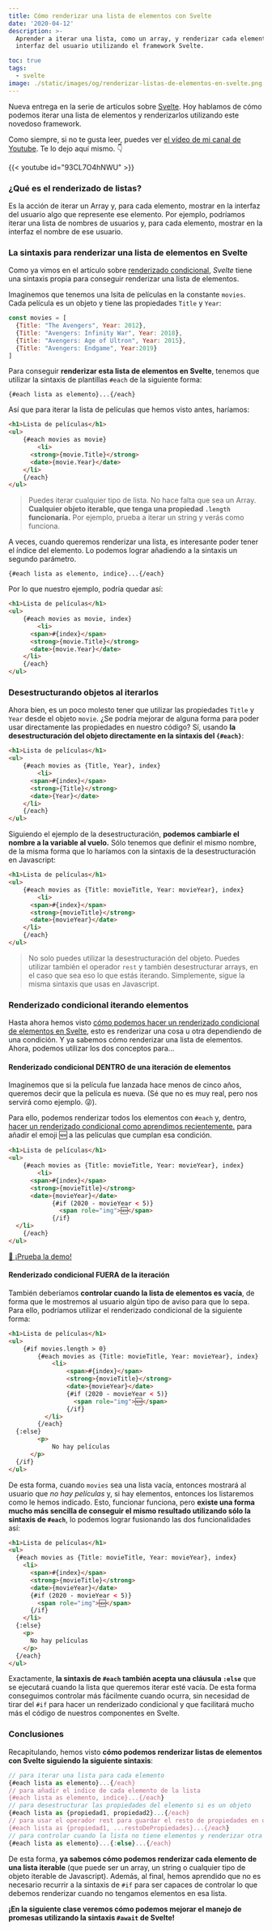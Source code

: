 ```yaml
---
title: Cómo renderizar una lista de elementos con Svelte
date: '2020-04-12'
description: >-
  Aprender a iterar una lista, como un array, y renderizar cada elemento en la
  interfaz del usuario utilizando el framework Svelte.

toc: true
tags:
  - svelte
image: ./static/images/og/renderizar-listas-de-elementos-en-svelte.png
---
```


Nueva entrega en la serie de artículos sobre [Svelte](https://midu.dev/introducci%C3%B3n-a-svelte/). Hoy hablamos de cómo podemos iterar una lista de elementos y renderizarlos utilizando este novedoso framework.

Como siempre, si no te gusta leer, puedes ver [el vídeo de mi canal de Youtube](https://www.youtube.com/c/midudev?sub_confirmation=1). Te lo dejo aquí mismo. 👇

{{< youtube id="93CL7O4hNWU" >}}

### ¿Qué es el renderizado de listas?

Es la acción de iterar un Array y, para cada elemento, mostrar en la interfaz del usuario algo que represente ese elemento. Por ejemplo, podríamos iterar una lista de nombres de usuarios y, para cada elemento, mostrar en la interfaz el nombre de ese usuario.

### La sintaxis para renderizar una lista de elementos en Svelte

Como ya vimos en el artículo sobre [renderizado condicional](https://midu.dev/svelte-renderizado-condicional/), *Svelte* tiene una sintaxis propia para conseguir renderizar una lista de elementos.

Imaginemos que tenemos una lsita de películas en la constante `movies`. Cada película es un objeto y tiene las propiedades `Title` y `Year`:

```javascript
const movies = [
  {Title: "The Avengers", Year: 2012},
  {Title: "Avengers: Infinity War", Year: 2018},
  {Title: "Avengers: Age of Ultron", Year: 2015},
  {Title: "Avengers: Endgame", Year:2019}
] 
```

Para conseguir **renderizar esta lista de elementos en Svelte**, tenemos que utilizar la sintaxis de plantillas `#each` de la siguiente forma:

```
{#each lista as elemento}...{/each}
```

Así que para iterar la lista de películas que hemos visto antes, haríamos:

```html {hl_lines=["3-7"]}
<h1>Lista de películas</h1>
<ul>
	{#each movies as movie}
		<li>
      <strong>{movie.Title}</strong>
      <date>{movie.Year}</date>
    </li>
	{/each}
</ul>
```

> Puedes iterar cualquier tipo de lista. No hace falta que sea un Array. **Cualquier objeto iterable, que tenga una propiedad `.length` funcionaría.** Por ejemplo, prueba a iterar un string y verás como funciona.

A veces, cuando queremos renderizar una lista, es interesante poder tener el índice del elemento. Lo podemos lograr añadiendo a la sintaxis un segundo parámetro.

```
{#each lista as elemento, indice}...{/each}
```

Por lo que nuestro ejemplo, podría quedar así:

```html {hl_lines=["3-8"]}
<h1>Lista de películas</h1>
<ul>
	{#each movies as movie, index}
		<li>
      <span>#{index}</span>
      <strong>{movie.Title}</strong>
      <date>{movie.Year}</date>
    </li>
	{/each}
</ul>
```

### Desestructurando objetos al iterarlos

Ahora bien, es un poco molesto tener que utilizar las propiedades `Title` y `Year` desde el objeto `movie`. ¿Se podría mejorar de alguna forma para poder usar directamente las propiedades en nuestro código? Sí, usando **la desestructuración del objeto directamente en la sintaxis del `{#each}`**:

```html {hl_lines=["3"]}
<h1>Lista de películas</h1>
<ul>
	{#each movies as {Title, Year}, index}
		<li>
      <span>#{index}</span>
      <strong>{Title}</strong>
      <date>{Year}</date>
    </li>
	{/each}
</ul>
```

Siguiendo el ejemplo de la desestructuración, **podemos cambiarle el nombre a la variable al vuelo.** Sólo tenemos que definir el mismo nombre, de la misma forma que lo haríamos con la sintaxis de la desestructuración en Javascript:

```html {hl_lines=["3"]}
<h1>Lista de películas</h1>
<ul>
	{#each movies as {Title: movieTitle, Year: movieYear}, index}
		<li>
      <span>#{index}</span>
      <strong>{movieTitle}</strong>
      <date>{movieYear}</date>
    </li>
	{/each}
</ul>
```

> No solo puedes utilizar la desestructuración del objeto. Puedes utilizar también el operador `rest` y también desestructurar arrays, en el caso que sea eso lo que estás iterando. Simplemente, sigue la misma sintaxis que usas en Javascript.


### Renderizado condicional iterando elementos

Hasta ahora hemos visto [cómo podemos hacer un renderizado condicional de elementos en Svelte](https://midu.dev/svelte-renderizado-condicional/), esto es renderizar una cosa u otra dependiendo de una condición. Y ya sabemos cómo renderizar una lista de elementos. Ahora, podemos utilizar los dos conceptos para...

#### Renderizado condicional DENTRO de una iteración de elementos

Imaginemos que si la película fue lanzada hace menos de cinco años, queremos decir que la película es nueva. (Sé que no es muy real, pero nos servirá como ejemplo. 😜).

Para ello, podemos renderizar todos los elementos con `#each` y, dentro, [hacer un renderizado condicional como aprendimos recientemente.](https://www.youtube.com/watch?v=r2ZX_Awv3WU) para añadir el emoji 🆕 a las películas que cumplan esa condición.

```html {hl_lines=["8-10"]}
<h1>Lista de películas</h1>
<ul>
	{#each movies as {Title: movieTitle, Year: movieYear}, index}
		<li>
      <span>#{index}</span>
      <strong>{movieTitle}</strong>
      <date>{movieYear}</date>
			{#if (2020 - movieYear < 5)}
			  <span role="img">🆕</span>
			{/if}
  </li>
	{/each}
</ul>
```

[📝 ¡Prueba la demo!](https://svelte.dev/repl/70f796e68596411fb58e55960602a1d7?version=3.20.1)

#### Renderizado condicional FUERA de la iteración

También deberíamos **controlar cuando la lista de elementos es vacía**, de forma que le mostremos al usuario algún tipo de aviso para que lo sepa. Para ello, podríamos utilizar el renderizado condicional de la siguiente forma:

```html {hl_lines=["14-18"]}
<h1>Lista de películas</h1>
<ul>
	{#if movies.length > 0}
		{#each movies as {Title: movieTitle, Year: movieYear}, index}
			<li>
				<span>#{index}</span>
				<strong>{movieTitle}</strong>
				<date>{movieYear}</date>
				{#if (2020 - movieYear < 5)}
				  <span role="img">🆕</span>
				{/if}
		  </li>
		{/each}
  {:else}
		<p>
			No hay películas
	  </p>
  {/if}
</ul>
```

De esta forma, cuando `movies` sea una lista vacía, entonces mostrará al usuario que *no hay películas* y, si hay elementos, entonces los listaremos como le hemos indicado. Esto, funcionar funciona, pero **existe una forma mucho más sencilla de conseguir el mismo resultado utilizando sólo la sintaxis de `#each`**, lo podemos lograr fusionando las dos funcionalidades así:

```html {hl_lines=["12-16"]}
<h1>Lista de películas</h1>
<ul>
  {#each movies as {Title: movieTitle, Year: movieYear}, index}
    <li>
      <span>#{index}</span>
      <strong>{movieTitle}</strong>
      <date>{movieYear}</date>
      {#if (2020 - movieYear < 5)}
        <span role="img">🆕</span>
      {/if}
    </li>
  {:else}
    <p>
      No hay películas
    </p>
  {/each}
</ul>
```

Exactamente, **la sintaxis de `#each` también acepta una cláusula `:else`** que se ejecutará cuando la lista que queremos iterar esté vacía. De esta forma conseguimos controlar más fácilmente cuando ocurra, sin necesidad de tirar del `#if` para hacer un renderizado condicional y que facilitará mucho más el código de nuestros componentes en Svelte.

### Conclusiones

Recapitulando, hemos visto **cómo podemos renderizar listas de elementos con Svelte siguiendo la siguiente sintaxis**:

```javascript
// para iterar una lista para cada elemento 
{#each lista as elemento}...{/each}
// para añadir el indice de cada elemento de la lista
{#each lista as elemento, indice}...{/each}
// para desestructurar las propiedades del elemento si es un objeto
{#each lista as {propiedad1, propiedad2}...{/each}
// para usar el operador rest para guardar el resto de propiedades en una variable
{#each lista as {propiedad1, ...restoDePropiedades}...{/each}
// para controlar cuando la lista no tiene elementos y renderizar otra cosa
{#each lista as elemento}...{:else}...{/each}
```

De esta forma, **ya sabemos cómo podemos renderizar cada elemento de una lista iterable** (que puede ser un array, un string o cualquier tipo de objeto iterable de Javascript). Además, al final, hemos aprendido que no es necesario recurrir a la sintaxis de `#if` para ser capaces de controlar lo que debemos renderizar cuando no tengamos elementos en esa lista. 

**¡En la siguiente clase veremos cómo podemos mejorar el manejo de promesas utilizando la sintaxis `#await` de Svelte!**
